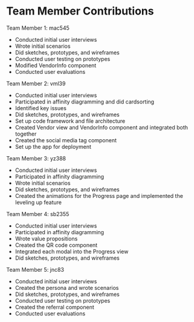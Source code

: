 # Team Member Contributions

Team Member 1: mac545
* Conducted initial user interviews
* Wrote initial scenarios 
* Did sketches, prototypes, and wireframes
* Conducted user testing on prototypes
* Modified VendorInfo component
* Conducted user evaluations

Team Member 2: vml39
* Conducted initial user interviews
* Participated in affinity diagramming and did cardsorting 
* Identified key issues
* Did sketches, prototypes, and wireframes
* Set up code framework and file architecture
* Created Vendor view and VendorInfo component and integrated both together
* Created the social media tag component
* Set up the app for deployment

Team Member 3: yz388
* Conducted initial user interviews
* Participated in affinity diagramming
* Wrote initial scenarios
* Did sketches, prototypes, and wireframes
* Created the animations for the Progress page and implemented the leveling up feature 

Team Member 4: sb2355
* Conducted initial user interviews
* Participated in affinity diagramming
* Wrote value propositions 
* Created the QR code component
* Integrated each modal into the Progress view
* Did sketches, prototypes, and wireframes

Team Member 5: jnc83
* Conducted initial user interviews
* Created the persona and wrote scenarios 
* Did sketches, prototypes, and wireframes
* Conducted user testing on prototypes
* Created the referral component
* Conducted user evaluations
